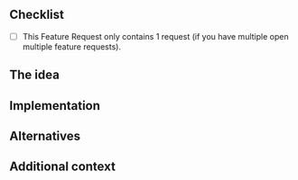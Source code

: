 ## Checklist

- [ ] This Feature Request only contains 1 request (if you have multiple open multiple feature requests).

## The idea

<!--
To get a feel of what is expected have a look here https://racelandshop.xyz/docs/issues

A good description of what you are suggesting.
-->

## Implementation

<!-- How do you see this being implemented? -->

## Alternatives

<!-- Are there any alternative solutions or features you've considered? -->

## Additional context

